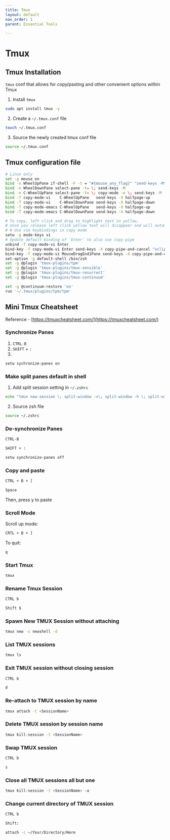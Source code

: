 ```yaml
---
title: Tmux
layout: default
nav_order: 1
parent: Essential Tools

---
```


# Tmux
## **Tmux Installation**
`tmux` conf that allows for copy/pasting and other convenient options within Tmux 

1. Install `tmux`
```bash
sudo apt install tmux -y
```

2. Create a `~/.tmux.conf` file
```bash
touch ~/.tmux.conf
```

3. Source the newly created tmux conf file
```bash
source ~/.tmux.conf
```

## **Tmux configuration file**
```bash
# Linux only
set -g mouse on
bind -n WheelUpPane if-shell -F -t = "#{mouse_any_flag}" "send-keys -M" "if -Ft= '#{pane_in_mode}' 'send-keys -M' 'select-pane -t=; copy-mode -e; send-keys -M'"
bind -n WheelDownPane select-pane -t= \; send-keys -M
bind -n C-WheelUpPane select-pane -t= \; copy-mode -e \; send-keys -M
bind -T copy-mode-vi    C-WheelUpPane   send-keys -X halfpage-up
bind -T copy-mode-vi    C-WheelDownPane send-keys -X halfpage-down
bind -T copy-mode-emacs C-WheelUpPane   send-keys -X halfpage-up
bind -T copy-mode-emacs C-WheelDownPane send-keys -X halfpage-down

# To copy, left click and drag to highlight text in yellow, 
# once you release left click yellow text will disappear and will automatically be available in clibboard
# # Use vim keybindings in copy mode
setw -g mode-keys vi
# Update default binding of `Enter` to also use copy-pipe
unbind -T copy-mode-vi Enter
bind-key -T copy-mode-vi Enter send-keys -X copy-pipe-and-cancel "xclip -selection c"
bind-key -T copy-mode-vi MouseDragEnd1Pane send-keys -X copy-pipe-and-cancel "xclip -in -selection clipboard"
set-option -g default-shell /bin/zsh
set -g @plugin 'tmux-plugins/tpm'
set -g @plugin 'tmux-plugins/tmux-sensible'
set -g @plugin 'tmux-plugins/tmux-resurrect'
set -g @plugin 'tmux-plugins/tmux-continuum'

set -g @continuum-restore 'on'
run '~/.tmux/plugins/tpm/tpm'
```




## **Mini Tmux Cheatsheet** 
Reference - [https://tmuxcheatsheet.com/](https://tmuxcheatsheet.com/)

### Synchronize Panes
1. `CTRL-B` 
2. `SHIFT` + `:`
3.  
```bash
setw sychronize-panes on
```

### Make split panes default in shell
1. Add split session setting in `~/.zshrc`
```bash
echo "tmux new-session \; split-window -v\; split-window -h \; split-window -h" >> ~/.zshrc
```

2. Source zsh file
```bash
source ~/.zshrc
```

### De-synchronize Panes
```bash
CTRL-B
```

```bash
SHIFT + :
```

```bash
setw synchronize-panes off
```


### Copy and paste
```bash
CTRL + B + [
```

```bash
Space
```

Then, press y to paste 


### Scroll Mode
Scroll up mode: 
```bash
CRTL + B + ]
```
To quit: 
```bash
q
```


### Start Tmux
```bash
tmux
```

### Rename Tmux Session
```bash
CTRL b
```

```bash
Shift $
```


### Spawn New TMUX Session without attaching
```bash
tmux new -s newshell -d
```

### List TMUX sessions
```bash
tmux ls
```


### Exit TMUX session without closing session
```bash
CTRL b
```

```bash
d
```

### Re-attach to TMUX session by name
```bash
tmux attach -t <SessionName>
```


### Delete TMUX session by session name
```bash
tmux kill-session -t <SessionName>
```

### Swap TMUX session
```bash
CTRL b
```

```bash
s
```


### Close all TMUX sessions all but one
```bash
tmux kill-session -t <SessionName> -a
```



### Change current directory of TMUX session
```bash
CTRL b
```

```bash
Shift:
```

```bash
attach -c ~/Your/Directory/Here
```